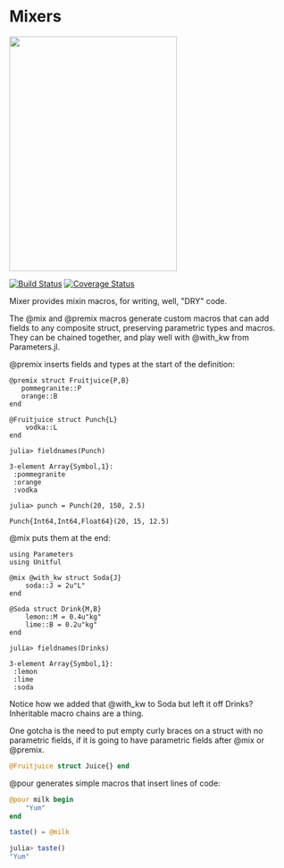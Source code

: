 # Mixers

<img src="https://www.giraffescanbake.com/wp-content/uploads/2016/12/Pomegranate-Martini3.gif" data-canonical-src="https://www.giraffescanbake.com/wp-content/uploads/2016/12/Pomegranate-Martini3.gif" width="300" height="420" />

[![Build Status](https://travis-ci.org/rafaqz/Mixers.jl.svg?branch=master)](https://travis-ci.org/rafaqz/Mixers.jl)
[![Coverage Status](https://coveralls.io/repos/rafaqz/Mixers.jl/badge.svg?branch=master&service=github)](https://coveralls.io/github/rafaqz/Mixers.jl?branch=master)

Mixer provides mixin macros, for writing, well, "DRY" code.

The @mix and @premix macros generate custom macros that can add fields to any
composite struct, preserving parametric types and macros. They can be chained
together, and play well with @with_kw from Parameters.jl. 

@premix inserts fields and types at the start of the definition:

```juliarepl
@premix struct Fruitjuice{P,B}
   pommegranite::P
   orange::B
end

@Fruitjuice struct Punch{L}
    vodka::L
end

julia> fieldnames(Punch)

3-element Array{Symbol,1}:
 :pommegranite
 :orange      
 :vodka       

julia> punch = Punch(20, 150, 2.5)
               
Punch{Int64,Int64,Float64}(20, 15, 12.5) 
```

@mix puts them at the end:

```juliarepl
using Parameters
using Unitful

@mix @with_kw struct Soda{J}
    soda::J = 2u"L"
end

@Soda struct Drink{M,B}
    lemon::M = 0.4u"kg"
    lime::B = 0.2u"kg"
end

julia> fieldnames(Drinks)

3-element Array{Symbol,1}:
 :lemon
 :lime     
 :soda    
```

Notice how we added that @with_kw to Soda but left it off Drinks? Inheritable
macro chains are a thing.


One gotcha is the need to put empty curly braces on a struct with no
parametric fields, if it is going to have parametric fields after @mix or
@premix.

```julia
@Fruitjuice struct Juice{} end
```

@pour generates simple macros that insert lines of code:

```julia
@pour milk begin
    "Yum"
end

taste() = @milk

julia> taste()                                                                      
"Yum"
```
